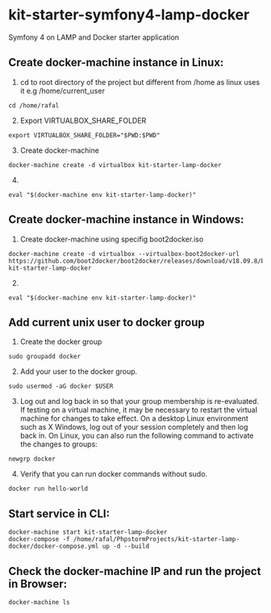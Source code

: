  # kit-starter-symfony4-lamp-docker
 Symfony 4 on LAMP and Docker starter application

## Create docker-machine instance in Linux:
1. cd to root directory of the project but different from /home as linux uses it e.g /home/current_user
```
cd /home/rafal
```
2. Export VIRTUALBOX_SHARE_FOLDER
```
export VIRTUALBOX_SHARE_FOLDER="$PWD:$PWD"
```
3. Create docker-machine
```
docker-machine create -d virtualbox kit-starter-lamp-docker
```
4.
```
eval "$(docker-machine env kit-starter-lamp-docker)"
```

## Create docker-machine instance in Windows:
1. Create docker-machine using specifig boot2docker.iso
```
docker-machine create -d virtualbox --virtualbox-boot2docker-url https://github.com/boot2docker/boot2docker/releases/download/v18.09.8/boot2docker.iso kit-starter-lamp-docker
```
2.
```
eval "$(docker-machine env kit-starter-lamp-docker)"
```

## Add current unix user to docker group
1. Create the docker group
```
sudo groupadd docker
```
2. Add your user to the docker group.
```   
sudo usermod -aG docker $USER
```
3. Log out and log back in so that your group membership is re-evaluated. 
   If testing on a virtual machine, it may be necessary to restart the virtual machine for changes to take effect.
   On a desktop Linux environment such as X Windows, log out of your session completely and then log back in.
   On Linux, you can also run the following command to activate the changes to groups:
```
newgrp docker 
```
4. Verify that you can run docker commands without sudo.
```
docker run hello-world
```

 ## Start service in CLI:
 ```
docker-machine start kit-starter-lamp-docker
docker-compose -f /home/rafal/PhpstormProjects/kit-starter-lamp-docker/docker-compose.yml up -d --build
```
 
 ## Check the docker-machine IP and run the project in Browser:
 ```
 docker-machine ls
 ```
 

